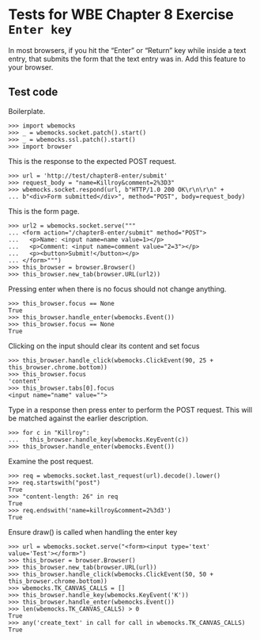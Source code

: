 Tests for WBE Chapter 8 Exercise `Enter key`
============================================

In most browsers, if you hit the “Enter” or “Return” key while inside
a text entry, that submits the form that the text entry was in. Add
this feature to your browser.

Test code
---------

Boilerplate.

    >>> import wbemocks
    >>> _ = wbemocks.socket.patch().start()
    >>> _ = wbemocks.ssl.patch().start()
    >>> import browser

This is the response to the expected POST request.

    >>> url = 'http://test/chapter8-enter/submit'
    >>> request_body = "name=Killroy&comment=2%3D3"
    >>> wbemocks.socket.respond(url, b"HTTP/1.0 200 OK\r\n\r\n" +
    ... b"<div>Form submitted</div>", method="POST", body=request_body)

This is the form page.

    >>> url2 = wbemocks.socket.serve("""
    ... <form action="/chapter8-enter/submit" method="POST">
    ...   <p>Name: <input name=name value=1></p>
    ...   <p>Comment: <input name=comment value="2=3"></p>
    ...   <p><button>Submit!</button></p>
    ... </form>""")
    >>> this_browser = browser.Browser()
    >>> this_browser.new_tab(browser.URL(url2))

Pressing enter when there is no focus should not change anything.

    >>> this_browser.focus == None
    True
    >>> this_browser.handle_enter(wbemocks.Event())
    >>> this_browser.focus == None
    True

Clicking on the input should clear its content and set focus

    >>> this_browser.handle_click(wbemocks.ClickEvent(90, 25 + this_browser.chrome.bottom))
    >>> this_browser.focus
    'content'
    >>> this_browser.tabs[0].focus
    <input name="name" value="">

Type in a response then press enter to perform the POST request.
This will be matched against the earlier description.

    >>> for c in "Killroy":
    ...   this_browser.handle_key(wbemocks.KeyEvent(c))
    >>> this_browser.handle_enter(wbemocks.Event())

Examine the post request.

    >>> req = wbemocks.socket.last_request(url).decode().lower()
    >>> req.startswith("post")
    True
    >>> "content-length: 26" in req
    True
    >>> req.endswith('name=killroy&comment=2%3d3')
    True

Ensure draw() is called when handling the enter key

    >>> url = wbemocks.socket.serve("<form><input type='text' value='Test'></form>")
    >>> this_browser = browser.Browser()
    >>> this_browser.new_tab(browser.URL(url))
    >>> this_browser.handle_click(wbemocks.ClickEvent(50, 50 + this_browser.chrome.bottom))
    >>> wbemocks.TK_CANVAS_CALLS = []  
    >>> this_browser.handle_key(wbemocks.KeyEvent('K'))
    >>> this_browser.handle_enter(wbemocks.Event()) 
    >>> len(wbemocks.TK_CANVAS_CALLS) > 0
    True
    >>> any('create_text' in call for call in wbemocks.TK_CANVAS_CALLS)
    True

